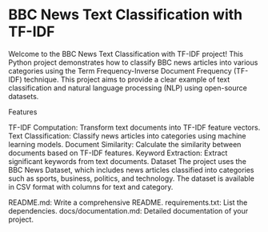 # BBC News Text Classification with TF-IDF

Welcome to the BBC News Text Classification with TF-IDF project! This Python project demonstrates how to classify BBC news articles into various categories using the Term Frequency-Inverse Document Frequency (TF-IDF) technique. This project aims to provide a clear example of text classification and natural language processing (NLP) using open-source datasets.

Features

TF-IDF Computation: Transform text documents into TF-IDF feature vectors.
Text Classification: Classify news articles into categories using machine learning models.
Document Similarity: Calculate the similarity between documents based on TF-IDF features.
Keyword Extraction: Extract significant keywords from text documents.
Dataset
The project uses the BBC News Dataset, which includes news articles classified into categories such as sports, business, politics, and technology. The dataset is available in CSV format with columns for text and category.

README.md: Write a comprehensive README.
requirements.txt: List the dependencies.
docs/documentation.md: Detailed documentation of your project.

